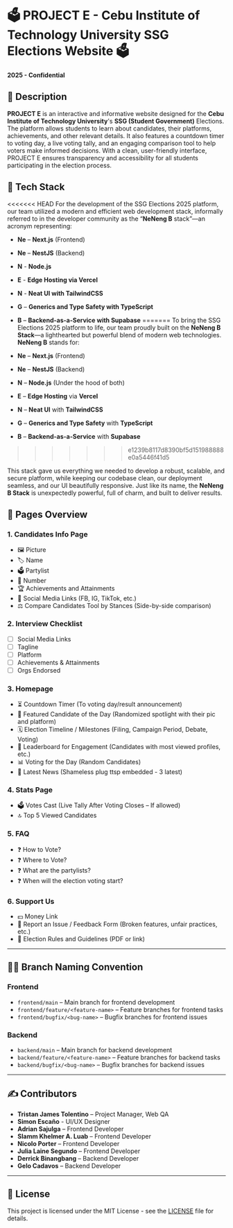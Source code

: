 # 🗳️ **PROJECT E - Cebu Institute of Technology University SSG Elections Website** 🗳️

**2025 - Confidential**

## 📜 **Description**

**PROJECT E** is an interactive and informative website designed for the **Cebu Institute of Technology University**'s **SSG (Student Government)** Elections. The platform allows students to learn about candidates, their platforms, achievements, and other relevant details. It also features a countdown timer to voting day, a live voting tally, and an engaging comparison tool to help voters make informed decisions. With a clean, user-friendly interface, PROJECT E ensures transparency and accessibility for all students participating in the election process.

## 🔧 **Tech Stack**

<<<<<<< HEAD
For the development of the SSG Elections 2025 platform, our team utilized a modern and efficient web development stack, informally referred to in the developer community as the “**NeNeng B** stack”—an acronym representing:

- **Ne** – **Next.js** (Frontend)
- **Ne** – **NestJS** (Backend)
- **N** - **Node.js**
- **E** - **Edge Hosting via Vercel**
- **N** - **Neat UI with TailwindCSS**
- **G** – **Generics and Type Safety with TypeScript**
- **B** – **Backend-as-a-Service with Supabase**
=======
To bring the SSG Elections 2025 platform to life, our team proudly built on the **NeNeng B Stack**—a lighthearted but powerful blend of modern web technologies. **NeNeng B** stands for:

- **Ne** – **Next.js** (Frontend)
- **Ne** – **NestJS** (Backend)
- **N** – **Node.js** (Under the hood of both)
- **E** – **Edge Hosting** via **Vercel**
- **N** – **Neat UI** with **TailwindCSS**
- **G** – **Generics and Type Safety** with **TypeScript**
- **B** – **Backend-as-a-Service** with **Supabase**
>>>>>>> e1239b8117d8390bf5d151988888e0a5446f41d5

This stack gave us everything we needed to develop a robust, scalable, and secure platform, while keeping our codebase clean, our deployment seamless, and our UI beautifully responsive. Just like its name, the **NeNeng B Stack** is unexpectedly powerful, full of charm, and built to deliver results.

## 📜 **Pages Overview**

### 1. **Candidates Info Page**

- 🖼️ Picture
- 🏷️ Name
- 🗳️ Partylist
- 🔢 Number
- 🏆 Achievements and Attainments
- 📱 Social Media Links (FB, IG, TikTok, etc.)
- ⚖️ Compare Candidates Tool by Stances (Side-by-side comparison)

### 2. **Interview Checklist**

- [ ] Social Media Links
- [ ] Tagline
- [ ] Platform
- [ ] Achievements & Attainments
- [ ] Orgs Endorsed

### 3. **Homepage**

- ⏳ Countdown Timer (To voting day/result announcement)
- 🌟 Featured Candidate of the Day (Randomized spotlight with their pic and platform)
- 🗓️ Election Timeline / Milestones (Filing, Campaign Period, Debate, Voting)
- 🏅 Leaderboard for Engagement (Candidates with most viewed profiles, etc.)
- 📊 Voting for the Day (Random Candidates)
- 📰 Latest News (Shameless plug ttsp embedded - 3 latest)

### 4. **Stats Page**

- 🗳️ Votes Cast (Live Tally After Voting Closes – If allowed)
- 🔝 Top 5 Viewed Candidates

### 5. **FAQ**

- ❓ How to Vote?
- ❓ Where to Vote?
- ❓ What are the partylists?
- ❓ When will the election voting start?

### 6. **Support Us**

- 💵 Money Link
- 📝 Report an Issue / Feedback Form (Broken features, unfair practices, etc.)
- 📜 Election Rules and Guidelines (PDF or link)

---

## 👨‍💻 **Branch Naming Convention**

### Frontend

- `frontend/main` – Main branch for frontend development
- `frontend/feature/<feature-name>` – Feature branches for frontend tasks
- `frontend/bugfix/<bug-name>` – Bugfix branches for frontend issues

### Backend

- `backend/main` – Main branch for backend development
- `backend/feature/<feature-name>` – Feature branches for backend tasks
- `backend/bugfix/<bug-name>` – Bugfix branches for backend issues

---

## ✍️ **Contributors**

- **Tristan James Tolentino** – Project Manager, Web QA
- **Simon Escaño** - UI/UX Designer
- **Adrian Sajulga** – Frontend Developer
- **Slamm Khelmer A. Luab** – Frontend Developer
- **Nicolo Porter** – Frontend Developer
- **Julia Laine Segundo** – Frontend Developer
- **Derrick Binangbang** – Backend Developer
- **Gelo Cadavos** – Backend Developer

---

## 📄 **License**

This project is licensed under the MIT License - see the [LICENSE](LICENSE) file for details.
